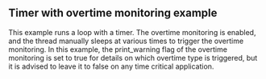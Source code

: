 ## Timer with overtime monitoring example

This example runs a loop with a timer. The overtime monitoring is enabled, and the thread manually sleeps at various times to trigger the overtime monitoring. In this example, the print_warning flag of the overtime monitoring is set to true for details on which overtime type is triggered, but it is advised to leave it to false on any time critical application. 